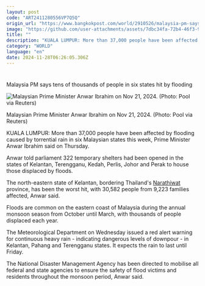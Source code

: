 ```yaml
---
layout: post
code: "ART2411280556VP7Q5Q"
origin_url: "https://www.bangkokpost.com/world/2910526/malaysia-pm-says-tens-of-thousands-of-people-in-six-states-hit-by-flooding"
image: "https://github.com/user-attachments/assets/7dbc34fa-72b4-46f3-9689-bcc14113626f"
title: ""
description: "KUALA LUMPUR: More than 37,000 people have been affected by flooding caused by torrential rain in six Malaysian states this week, Prime Minister Anwar Ibrahim said on Thursday."
category: "WORLD"
language: "en"
date: 2024-11-28T06:26:05.306Z
---
```


# 

Malaysia PM says tens of thousands of people in six states hit by flooding

![Malaysian Prime Minister Anwar Ibrahim on Nov 21, 2024. (Photo: Pool via Reuters)](https://github.com/user-attachments/assets/b2d4b26c-7c59-4eca-a688-d8431c5d5a75)

Malaysian Prime Minister Anwar Ibrahim on Nov 21, 2024. (Photo: Pool via Reuters)

KUALA LUMPUR: More than 37,000 people have been affected by flooding caused by torrential rain in six Malaysian states this week, Prime Minister Anwar Ibrahim said on Thursday.

Anwar told parliament 322 temporary shelters had been opened in the states of Kelantan, Terengganu, Kedah, Perlis, Johor and Perak to house those displaced by floods.

The north-eastern state of Kelantan, bordering Thailand's [Narathiwat](https://www.bangkokpost.com/thailand/general/2910445/severe-flooding-continues-in-south-train-services-disrupted) province, has been the worst hit, with 30,582 people from 9,223 families affected, Anwar said.

Floods are common on the eastern coast of Malaysia during the annual monsoon season from October until March, with thousands of people displaced each year.

The Meteorological Department on Wednesday issued a red alert warning for continuous heavy rain - indicating dangerous levels of downpour - in Kelantan, Pahang and Terengganu states. It expects the rain to last until Friday.

The National Disaster Management Agency has been directed to mobilise all federal and state agencies to ensure the safety of flood victims and residents throughout the monsoon period, Anwar said.